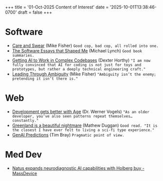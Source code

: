 +++
title = '01-Oct-2025 Content of Interest'
date = '2025-10-01T13:38:46-0700'
draft = false
+++


# Software

-   [Care and Swear](https://mikefisher.substack.com/p/care-and-swear) (Mike Fisher)
    `Good cop, bad cop, all rolled into one.`
-   [The Software Essays that Shaped Me](https://refactoringenglish.com/blog/software-essays-that-shaped-me/)
    (Michael Lynch) `Good book summaries.`
-   [Getting AI to Work in Complex Codebases](https://github.com/humanlayer/advanced-context-engineering-for-coding-agents/blob/main/ace-fca.md) (Dexter Horthy) `"I am now fully convinced that AI for coding is not just for toys and prototypes, but rather a deeply technical engineering craft."`
-   [Leading Through Ambiguity](https://mikefisher.substack.com/p/leading-through-ambiguity) (Mike Fisher)
    `"Ambiguity isn’t the enemy; pretending it isn’t there is."`


# Web

-   [Development gets better with Age](https://www.allthingsdistributed.com/2025/10/better-with-age.html?utm_campaign=inbound&utm_source=rss) (Dr. Werner Vogels)
    `"As an older developer, you’ve also seen patterns repeat themselves… constantly."`
-   [Greenland is a beautiful nightmare](https://matduggan.com/greenland-is-a-beautiful-nightmare/) (Mathew Duggan)
    `Good read. "It is the closest I have ever felt to living a sci-fi type experience."`
-   [GenAI Predictions](https://www.tbray.org/ongoing/When/202x/2025/09/26/GenAI-Predictions)
    (Tim Bray) `Pragmatic point of view.`


# Med Dev

-   [Natus expands neurodiagnostic AI capabilities with Holberg buy - MassDevice](https://www.google.com/url?rct=j&sa=t&url=https://www.massdevice.com/natus-expands-neurodiagnostic-ai-capabilities-holberg/&ct=ga&cd=CAIyGjdmYTYyZTUxM2FiM2QxMmY6Y29tOmVuOlVT&usg=AOvVaw1c_eTKc59APNWwrDpRRC3P)

